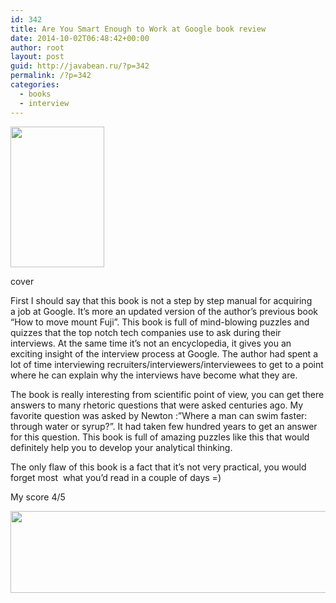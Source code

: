 ```yaml
---
id: 342
title: Are You Smart Enough to Work at Google book review
date: 2014-10-02T06:48:42+00:00
author: root
layout: post
guid: http://javabean.ru/?p=342
permalink: /?p=342
categories:
  - books
  - interview
---
```

<div style="width: 160px" class="wp-caption alignleft">
  <img class="" src="http://montewashburn.files.wordpress.com/2012/01/cover-image-are-you-smart-enough-to-work-at-google-01-24-12.jpg" alt="" width="150" height="225" />
  
  <p class="wp-caption-text">
    cover
  </p>
</div>

First I should say that this book is not a step by step manual for acquiring a job at Google. It&#8217;s more an updated version of the author&#8217;s previous book &#8220;How to move mount Fuji&#8221;. This book is full of mind-blowing puzzles and quizzes that the top notch tech companies use to ask during their interviews. At the same time it&#8217;s not an encyclopedia, it gives you an exciting insight of the interview process at Google. The author had spent a lot of time interviewing recruiters/interviewers/interviewees to get to a point where he can explain why the interviews have become what they are.
  
The book is really interesting from scientific point of view, you can get there answers to many rhetoric questions that were asked centuries ago. My favorite question was asked by Newton :&#8221;Where a man can swim faster: through water or syrup?&#8221;. It had taken few hundred years to get an answer for this question. This book is full of amazing puzzles like this that would definitely help you to develop your analytical thinking.

The only flaw of this book is a fact that it&#8217;s not very practical, you would forget most  what you&#8217;d read in a couple of days =)

My score 4/5

<img class="alignnone" src="http://www.rocketchainsaw.com.au/wp-content/uploads/2012/08/four-stars_0.png" alt="" width="562" height="131" />